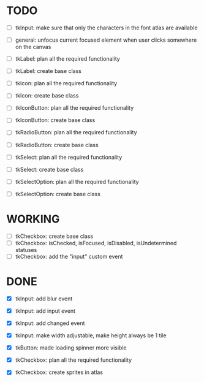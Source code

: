 # TODO

- [ ] tkInput: make sure that only the characters in the font atlas are available

- [ ] general: unfocus current focused element when user clicks somewhere on the canvas

- [ ] tkLabel: plan all the required functionality
- [ ] tkLabel: create base class

- [ ] tkIcon: plan all the required functionality
- [ ] tkIcon: create base class

- [ ] tkIconButton: plan all the required functionality
- [ ] tkIconButton: create base class



- [ ] tkRadioButton: plan all the required functionality
- [ ] tkRadioButton: create base class

- [ ] tkSelect: plan all the required functionality
- [ ] tkSelect: create base class

- [ ] tkSelectOption: plan all the required functionality
- [ ] tkSelectOption: create base class

# WORKING
- [ ] tkCheckbox: create base class
- [ ] tkCheckbox: isChecked, isFocused, isDisabled, isUndetermined statuses
- [ ] tkCheckbox: add the "input" custom event

# DONE

- [x] tkInput: add blur event
- [x] tkInput: add input event
- [x] tkInput: add changed event
- [x] tkInput: make width adjustable, make height always be 1 tile

- [x] tkButton: made loading spinner more visible

- [x] tkCheckbox: plan all the required functionality
- [x] tkCheckbox: create sprites in atlas
